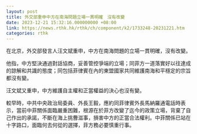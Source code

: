 ```yaml
---
layout: post
title: 外交部重申中方在南海問題立場一貫明確　沒有改變
date: 2023-12-21 15:32:16.000000000 +08:00
link: https://news.rthk.hk/rthk/ch/component/k2/1733248-20231221.htm
categories: rthk
---
```


在北京，外交部發言人汪文斌重申，中方在南海問題的立場一貫明確，沒有改變。

他指，中方堅決通過對話協商，妥善管控爭端的立場；同菲方一道落實好以往達成的諒解和共識的態度；同包括菲律賓在內的東盟國家共同維護南海和平穩定的宗旨都沒有變。

汪文斌又重申，中方維護自主權和正當權益的決心也沒有變。 

較早時，中共中央政治局委員、外長王毅，應約同菲律賓外長馬納羅通電話時表示，當前中菲關係面臨嚴重困難，根源在於菲方改變了迄今的政策立場，背棄了自己作出的承諾，不斷在海上挑釁滋事，損害中方的正當合法權利。中菲關係已站在十字路口，面臨何去何從的選擇，菲方務必要慎重行事。
